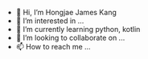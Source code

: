 - 👋 Hi, I’m Hongjae James Kang
- 👀 I’m interested in ...
- 🌱 I’m currently learning python, kotlin
- 💞️ I’m looking to collaborate on ...
- 📫 How to reach me ...

<!---
james-kanghj/james-kanghj is a ✨ special ✨ repository because its `README.md` (this file) appears on your GitHub profile.
You can click the Preview link to take a look at your changes.
--->

